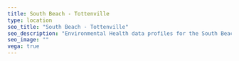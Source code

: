 ```yaml
---
title: South Beach - Tottenville
type: location
seo_title: "South Beach - Tottenville"
seo_description: "Environmental Health data profiles for the South Beach - Tottenville neighborhood of NYC."
seo_image: ""
vega: true
---
```

